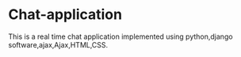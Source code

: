 # Chat-application
This is a real time chat application implemented using python,django software,ajax,Ajax,HTML,CSS.
